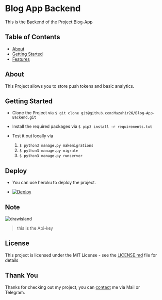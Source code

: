 # Blog App Backend

This is the Backend of the Project [Blog-App](https://github.com/Mazahir26/Blog-App)

## Table of Contents

- [About](#about)
- [Getting Started](#getting-started)
- [Features](#features)

## About

This Project allows you to store push tokens and basic analytics.

## Getting Started

- Clone the Project via `$ git clone git@github.com:Mazahir26/Blog-App-Backend.git`

- Install the required packages via `$ pip3 install -r requirements.txt`

- Test it out locally via
  1. `$ python3 manage.py makemigrations`
  2. `$ python3 manage.py migrate`
  3. `$ python3 manage.py runserver`

## Deploy

- You can use heroku to deploy the project.

- [![Deploy](https://www.herokucdn.com/deploy/button.svg)](https://heroku.com/deploy)

## Note
![drawisland](https://user-images.githubusercontent.com/46394948/137878193-2c1f17c5-9a71-40ae-96ba-5f74f80bb5da.png)
> this is the Api-key


## License

This project is licensed under the MIT License - see the [LICENSE.md](LICENSE.md) file for details

## Thank You

Thanks for checking out my project, you can [contact](http://mazahir26.github.io/) me via Mail or Telegram.
